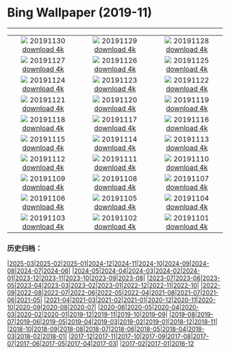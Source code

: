 # Bing Wallpaper (2019-11)
**************
| | | |
| :----: | :----: | :----: |
| ![](https://www.bing.com/th?id=OHR.HalleyVI_ZH-CN6048621088_1920x1080.jpg) 20191130 [download 4k](https://www.bing.com/th?id=OHR.HalleyVI_ZH-CN6048621088_UHD.jpg) | ![](https://www.bing.com/th?id=OHR.MarrakechMarket_ZH-CN5880133555_1920x1080.jpg) 20191129 [download 4k](https://www.bing.com/th?id=OHR.MarrakechMarket_ZH-CN5880133555_UHD.jpg) | ![](https://www.bing.com/th?id=OHR.AspenHiking_ZH-CN5769117414_1920x1080.jpg) 20191128 [download 4k](https://www.bing.com/th?id=OHR.AspenHiking_ZH-CN5769117414_UHD.jpg) |
| ![](https://www.bing.com/th?id=OHR.LasCatedralesBeach_ZH-CN5680206879_1920x1080.jpg) 20191127 [download 4k](https://www.bing.com/th?id=OHR.LasCatedralesBeach_ZH-CN5680206879_UHD.jpg) | ![](https://www.bing.com/th?id=OHR.PhoenixAirport_ZH-CN5615941904_1920x1080.jpg) 20191126 [download 4k](https://www.bing.com/th?id=OHR.PhoenixAirport_ZH-CN5615941904_UHD.jpg) | ![](https://www.bing.com/th?id=OHR.HairyHighlanders_ZH-CN5546635143_1920x1080.jpg) 20191125 [download 4k](https://www.bing.com/th?id=OHR.HairyHighlanders_ZH-CN5546635143_UHD.jpg) |
| ![](https://www.bing.com/th?id=OHR.OverwinteringMonarchs_ZH-CN0248511586_1920x1080.jpg) 20191124 [download 4k](https://www.bing.com/th?id=OHR.OverwinteringMonarchs_ZH-CN0248511586_UHD.jpg) | ![](https://www.bing.com/th?id=OHR.AtchafalayaCypress_ZH-CN0183179230_1920x1080.jpg) 20191123 [download 4k](https://www.bing.com/th?id=OHR.AtchafalayaCypress_ZH-CN0183179230_UHD.jpg) | ![](https://www.bing.com/th?id=OHR.QueenVictoriaAgave_ZH-CN0113999146_1920x1080.jpg) 20191122 [download 4k](https://www.bing.com/th?id=OHR.QueenVictoriaAgave_ZH-CN0113999146_UHD.jpg) |
| ![](https://www.bing.com/th?id=OHR.SaltireClouds_ZH-CN0002027700_1920x1080.jpg) 20191121 [download 4k](https://www.bing.com/th?id=OHR.SaltireClouds_ZH-CN0002027700_UHD.jpg) | ![](https://www.bing.com/th?id=OHR.BeaujolaisRegion_ZH-CN1585928268_1920x1080.jpg) 20191120 [download 4k](https://www.bing.com/th?id=OHR.BeaujolaisRegion_ZH-CN1585928268_UHD.jpg) | ![](https://www.bing.com/th?id=OHR.SimienGelada_ZH-CN1529423800_1920x1080.jpg) 20191119 [download 4k](https://www.bing.com/th?id=OHR.SimienGelada_ZH-CN1529423800_UHD.jpg) |
| ![](https://www.bing.com/th?id=OHR.ZionBirthday_ZH-CN1467524477_1920x1080.jpg) 20191118 [download 4k](https://www.bing.com/th?id=OHR.ZionBirthday_ZH-CN1467524477_UHD.jpg) | ![](https://www.bing.com/th?id=OHR.IchetuckneeRiver_ZH-CN1410417151_1920x1080.jpg) 20191117 [download 4k](https://www.bing.com/th?id=OHR.IchetuckneeRiver_ZH-CN1410417151_UHD.jpg) | ![](https://www.bing.com/th?id=OHR.VelvetRevolution_ZH-CN1356552228_1920x1080.jpg) 20191116 [download 4k](https://www.bing.com/th?id=OHR.VelvetRevolution_ZH-CN1356552228_UHD.jpg) |
| ![](https://www.bing.com/th?id=OHR.Nebelmond_ZH-CN1304523635_1920x1080.jpg) 20191115 [download 4k](https://www.bing.com/th?id=OHR.Nebelmond_ZH-CN1304523635_UHD.jpg) | ![](https://www.bing.com/th?id=OHR.Murmurations_ZH-CN1257945583_1920x1080.jpg) 20191114 [download 4k](https://www.bing.com/th?id=OHR.Murmurations_ZH-CN1257945583_UHD.jpg) | ![](https://www.bing.com/th?id=OHR.BurgTrifels_ZH-CN1204167722_1920x1080.jpg) 20191113 [download 4k](https://www.bing.com/th?id=OHR.BurgTrifels_ZH-CN1204167722_UHD.jpg) |
| ![](https://www.bing.com/th?id=OHR.BerlinerMauerFall_ZH-CN1154604596_1920x1080.jpg) 20191112 [download 4k](https://www.bing.com/th?id=OHR.BerlinerMauerFall_ZH-CN1154604596_UHD.jpg) | ![](https://www.bing.com/th?id=OHR.BabyHedgehog_ZH-CN1095415688_1920x1080.jpg) 20191111 [download 4k](https://www.bing.com/th?id=OHR.BabyHedgehog_ZH-CN1095415688_UHD.jpg) | ![](https://www.bing.com/th?id=OHR.MountHowitt_ZH-CN1042812457_1920x1080.jpg) 20191110 [download 4k](https://www.bing.com/th?id=OHR.MountHowitt_ZH-CN1042812457_UHD.jpg) |
| ![](https://www.bing.com/th?id=OHR.BlueberryFrost_ZH-CN0971529753_1920x1080.jpg) 20191109 [download 4k](https://www.bing.com/th?id=OHR.BlueberryFrost_ZH-CN0971529753_UHD.jpg) | ![](https://www.bing.com/th?id=OHR.KagamiMirror_ZH-CN0889648187_1920x1080.jpg) 20191108 [download 4k](https://www.bing.com/th?id=OHR.KagamiMirror_ZH-CN0889648187_UHD.jpg) | ![](https://www.bing.com/th?id=OHR.Lidong2019_ZH-CN0761273672_1920x1080.jpg) 20191107 [download 4k](https://www.bing.com/th?id=OHR.Lidong2019_ZH-CN0761273672_UHD.jpg) |
| ![](https://www.bing.com/th?id=OHR.LouvreAutumn_ZH-CN3206208609_1920x1080.jpg) 20191106 [download 4k](https://www.bing.com/th?id=OHR.LouvreAutumn_ZH-CN3206208609_UHD.jpg) | ![](https://www.bing.com/th?id=OHR.CrocusSativus_ZH-CN3143423131_1920x1080.jpg) 20191105 [download 4k](https://www.bing.com/th?id=OHR.CrocusSativus_ZH-CN3143423131_UHD.jpg) | ![](https://www.bing.com/th?id=OHR.CamelsBalloons_ZH-CN3086626309_1920x1080.jpg) 20191104 [download 4k](https://www.bing.com/th?id=OHR.CamelsBalloons_ZH-CN3086626309_UHD.jpg) |
| ![](https://www.bing.com/th?id=OHR.MtDiablo_ZH-CN2888586273_1920x1080.jpg) 20191103 [download 4k](https://www.bing.com/th?id=OHR.MtDiablo_ZH-CN2888586273_UHD.jpg) | ![](https://www.bing.com/th?id=OHR.ChandraTal_ZH-CN2809744505_1920x1080.jpg) 20191102 [download 4k](https://www.bing.com/th?id=OHR.ChandraTal_ZH-CN2809744505_UHD.jpg) | ![](https://www.bing.com/th?id=OHR.CorkTrees_ZH-CN1253123792_1920x1080.jpg) 20191101 [download 4k](https://www.bing.com/th?id=OHR.CorkTrees_ZH-CN1253123792_UHD.jpg) |

### 历史归档：

|[2025-03](2025-03/2025-03.md)|[2025-02](2025-02/2025-02.md)|[2025-01](2025-01/2025-01.md)|[2024-12](2024-12/2024-12.md)|[2024-11](2024-11/2024-11.md)|[2024-10](2024-10/2024-10.md)|[2024-09](2024-09/2024-09.md)|[2024-08](2024-08/2024-08.md)|[2024-07](2024-07/2024-07.md)|[2024-06](2024-06/2024-06.md)|
|[2024-05](2024-05/2024-05.md)|[2024-04](2024-04/2024-04.md)|[2024-03](2024-03/2024-03.md)|[2024-02](2024-02/2024-02.md)|[2024-01](2024-01/2024-01.md)|[2023-12](2023-12/2023-12.md)|[2023-11](2023-11/2023-11.md)|[2023-10](2023-10/2023-10.md)|[2023-09](2023-09/2023-09.md)|[2023-08](2023-08/2023-08.md)|
|[2023-07](2023-07/2023-07.md)|[2023-06](2023-06/2023-06.md)|[2023-05](2023-05/2023-05.md)|[2023-04](2023-04/2023-04.md)|[2023-03](2023-03/2023-03.md)|[2023-02](2023-02/2023-02.md)|[2023-01](2023-01/2023-01.md)|[2022-12](2022-12/2022-12.md)|[2022-11](2022-11/2022-11.md)|[2022-10](2022-10/2022-10.md)|
|[2022-09](2022-09/2022-09.md)|[2022-08](2022-08/2022-08.md)|[2022-07](2022-07/2022-07.md)|[2022-06](2022-06/2022-06.md)|[2022-05](2022-05/2022-05.md)|[2022-04](2022-04/2022-04.md)|[2021-08](2021-08/2021-08.md)|[2021-07](2021-07/2021-07.md)|[2021-06](2021-06/2021-06.md)|[2021-05](2021-05/2021-05.md)|
|[2021-04](2021-04/2021-04.md)|[2021-03](2021-03/2021-03.md)|[2021-02](2021-02/2021-02.md)|[2021-01](2021-01/2021-01.md)|[2020-12](2020-12/2020-12.md)|[2020-11](2020-11/2020-11.md)|[2020-10](2020-10/2020-10.md)|[2020-09](2020-09/2020-09.md)|[2020-08](2020-08/2020-08.md)|[2020-07](2020-07/2020-07.md)|
|[2020-06](2020-06/2020-06.md)|[2020-05](2020-05/2020-05.md)|[2020-04](2020-04/2020-04.md)|[2020-03](2020-03/2020-03.md)|[2020-02](2020-02/2020-02.md)|[2020-01](2020-01/2020-01.md)|[2019-12](2019-12/2019-12.md)|[2019-11](2019-11/2019-11.md)|[2019-10](2019-10/2019-10.md)|[2019-09](2019-09/2019-09.md)|
|[2019-08](2019-08/2019-08.md)|[2019-07](2019-07/2019-07.md)|[2019-06](2019-06/2019-06.md)|[2019-05](2019-05/2019-05.md)|[2019-04](2019-04/2019-04.md)|[2019-03](2019-03/2019-03.md)|[2019-02](2019-02/2019-02.md)|[2019-01](2019-01/2019-01.md)|[2018-12](2018-12/2018-12.md)|[2018-11](2018-11/2018-11.md)|
|[2018-10](2018-10/2018-10.md)|[2018-09](2018-09/2018-09.md)|[2018-08](2018-08/2018-08.md)|[2018-07](2018-07/2018-07.md)|[2018-06](2018-06/2018-06.md)|[2018-05](2018-05/2018-05.md)|[2018-04](2018-04/2018-04.md)|[2018-03](2018-03/2018-03.md)|[2018-02](2018-02/2018-02.md)|[2018-01](2018-01/2018-01.md)|
|[2017-12](2017-12/2017-12.md)|[2017-11](2017-11/2017-11.md)|[2017-10](2017-10/2017-10.md)|[2017-09](2017-09/2017-09.md)|[2017-08](2017-08/2017-08.md)|[2017-07](2017-07/2017-07.md)|[2017-06](2017-06/2017-06.md)|[2017-05](2017-05/2017-05.md)|[2017-04](2017-04/2017-04.md)|[2017-03](2017-03/2017-03.md)|
|[2017-02](2017-02/2017-02.md)|[2017-01](2017-01/2017-01.md)|[2016-12](2016-12/2016-12.md)